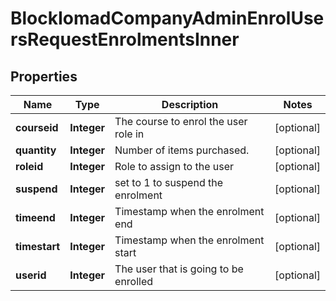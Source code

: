 

# BlockIomadCompanyAdminEnrolUsersRequestEnrolmentsInner


## Properties

| Name | Type | Description | Notes |
|------------ | ------------- | ------------- | -------------|
|**courseid** | **Integer** | The course to enrol the user role in |  [optional] |
|**quantity** | **Integer** | Number of items purchased. |  [optional] |
|**roleid** | **Integer** | Role to assign to the user |  [optional] |
|**suspend** | **Integer** | set to 1 to suspend the enrolment |  [optional] |
|**timeend** | **Integer** | Timestamp when the enrolment end |  [optional] |
|**timestart** | **Integer** | Timestamp when the enrolment start |  [optional] |
|**userid** | **Integer** | The user that is going to be enrolled |  [optional] |




